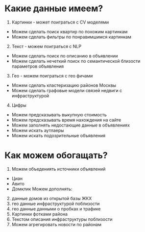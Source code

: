 # Какие данные имеем?
1) Картинки - может поиграться с CV моделями
+ Можем сделать поиск квартир по похожим картинкам
+ Можем сделать фильтры по понравимшимся картинкам
2) Текст - можем поиграться с NLP
+ Можем сделать поиск по описанию в объявлении
+ Можем сделать нечеткий поиск по семантической близости параметров объявления
3) Гео - можем поиграться с гео фичами
+ Можем сделать кластеризацию районов Москвы
+ Можем сделать графовые модели связей недвиги с инфраструктурой
4) Цифры
+ Можем предсказывать выкупную стоимость 
+ Можем предсказывать время нахождения на сайте
+ Можем заполнять недостающие данные в объявлениях
+ Можем искать аутлаеры
+ Можем искать подозрительные объявления

# Как можем обогащать?
1) Можем объедениять источники объявлений 
+ Циан
+ Авито
+ Домклик
Можем дополнять:
2) данные домов из открытой базы ЖКХ
3) гео данные инфраструктурой поблизости
4) гео данные данными о пробках и трафике
5) Картинки фотками района
6) Текстом описания инфраструктуры поблизости
7) Можем агрегировать новости по районам
